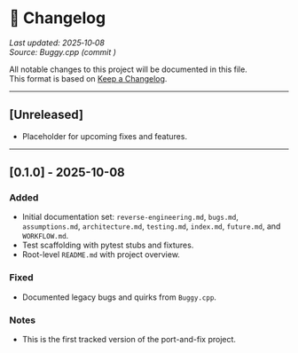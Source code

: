 # 📜 Changelog

_Last updated: 2025‑10‑08_  
_Source: Buggy.cpp (commit <hash>)_

All notable changes to this project will be documented in this file.  
This format is based on [Keep a Changelog](https://keepachangelog.com/en/1.0.0/).

---

## [Unreleased]
- Placeholder for upcoming fixes and features.

---

## [0.1.0] - 2025-10-08
### Added
- Initial documentation set: `reverse-engineering.md`, `bugs.md`, `assumptions.md`, `architecture.md`, `testing.md`, `index.md`, `future.md`, and `WORKFLOW.md`.
- Test scaffolding with pytest stubs and fixtures.
- Root-level `README.md` with project overview.

### Fixed
- Documented legacy bugs and quirks from `Buggy.cpp`.

### Notes
- This is the first tracked version of the port-and-fix project.
